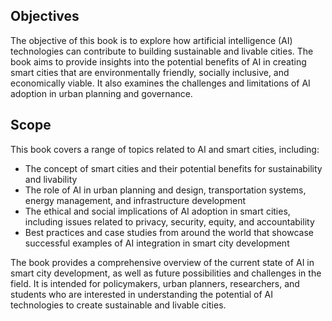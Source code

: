 

Objectives
----------

The objective of this book is to explore how artificial intelligence (AI) technologies can contribute to building sustainable and livable cities. The book aims to provide insights into the potential benefits of AI in creating smart cities that are environmentally friendly, socially inclusive, and economically viable. It also examines the challenges and limitations of AI adoption in urban planning and governance.

Scope
-----

This book covers a range of topics related to AI and smart cities, including:

* The concept of smart cities and their potential benefits for sustainability and livability
* The role of AI in urban planning and design, transportation systems, energy management, and infrastructure development
* The ethical and social implications of AI adoption in smart cities, including issues related to privacy, security, equity, and accountability
* Best practices and case studies from around the world that showcase successful examples of AI integration in smart city development

The book provides a comprehensive overview of the current state of AI in smart city development, as well as future possibilities and challenges in the field. It is intended for policymakers, urban planners, researchers, and students who are interested in understanding the potential of AI technologies to create sustainable and livable cities.
